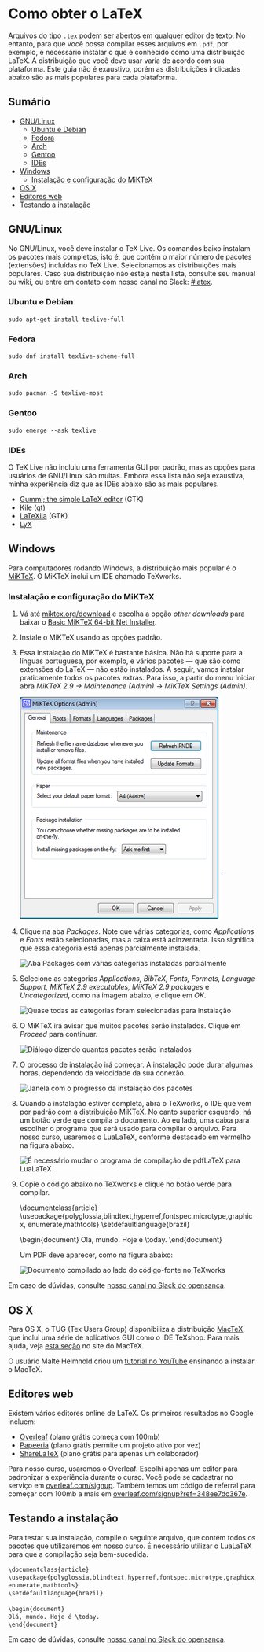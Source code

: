 # Como obter o LaTeX

Arquivos do tipo `.tex` podem ser abertos em qualquer editor de texto. No
entanto, para que você possa compilar esses arquivos em `.pdf`, por exemplo, é
necessário instalar o que é conhecido como uma distribuição LaTeX. A
distribuição que você deve usar varia de acordo com sua plataforma. Este guia
não é exaustivo, porém as distribuições indicadas abaixo são as mais populares
para cada plataforma.

## Sumário

- [GNU/Linux](#gnulinux)
  - [Ubuntu e Debian](#ubuntu-e-debian)
  - [Fedora](#fedora)
  - [Arch](#arch)
  - [Gentoo](#gentoo)
  - [IDEs](#ides)
- [Windows](#windows)
  - [Instalação e configuração do MiKTeX](#instalacao-e-configuracao-do-miktex)
- [OS X](#os-x)
- [Editores web](#editores-web)
- [Testando a instalação](#testando-a-instalação)

## GNU/Linux

No GNU/Linux, você deve instalar o TeX Live. Os comandos baixo instalam os
pacotes mais completos, isto é, que contém o maior número de pacotes
(extensões) incluídas no TeX Live. Selecionamos as distribuições mais
populares. Caso sua distribuição não esteja nesta lista, consulte seu manual ou
wiki, ou entre em contato com nosso canal no Slack:
[#latex](https://opensanca.slack.com/archives/latex).

### Ubuntu e Debian

    sudo apt-get install texlive-full

### Fedora

    sudo dnf install texlive-scheme-full

### Arch

    sudo pacman -S texlive-most

### Gentoo

    sudo emerge --ask texlive

### IDEs

O TeX Live não incluiu uma ferramenta GUI por padrão, mas as opções para
usuários de GNU/Linux são muitas. Embora essa lista não seja exaustiva, minha
experiência diz que as IDEs abaixo são as mais populares.

- [Gummi; the simple LaTeX editor](https://github.com/alexandervdm/gummi) (GTK)
- [Kile](http://kile.sourceforge.net/) (qt)
- [LaTeXila](https://wiki.gnome.org/Apps/LaTeXila) (GTK)
- [LyX](http://www.lyx.org/)

## Windows

Para computadores rodando Windows, a distribuição mais popular é o
[MiKTeX](http://miktex.org/). O MiKTeX inclui um IDE chamado TeXworks.

### Instalação e configuração do MiKTeX

1. Vá até [miktex.org/download](http://miktex.org/download) e escolha a opção
   _other downloads_ para baixar o [Basic MiKTeX 64-bit Net
   Installer](http://mirrors.ctan.org/systems/win32/miktex/setup/basic-miktex-2.9.5997-x64.exe).

2. Instale o MiKTeX usando as opções padrão.

3. Essa instalação do MiKTeX é bastante básica. Não há suporte para a línguas
   portuguesa, por exemplo, e vários pacotes — que são como extensões do LaTeX
   — não estão instalados. A seguir, vamos instalar praticamente todos os
   pacotes extras. Para isso, a partir do menu Iniciar abra _MiKTeX 2.9 →
   Maintenance (Admin) → MiKTeX Settings (Admin)_.

   ![Tela inicial do MiKTeX Settings](img/guia-instalacao/miktex-config-1.png
   "Tela inicial do MiKTeX Settings")

4. Clique na aba _Packages_. Note que várias categorias, como _Applications_ e
   _Fonts_ estão selecionadas, mas a caixa está acinzentada. Isso significa que
   essa categoria está apenas parcialmente instalada.

   ![Aba Packages com várias categorias instaladas
   parcialmente](img/guia-instalacao/miktex-config-2.png "Aba Packages com
   várias categorias instaladas parcialmente")

5. Selecione as categorias _Applications, BibTeX, Fonts, Formats, Language
   Support, MiKTeX 2.9 executables, MiKTeX 2.9 packages_ e _Uncategorized_,
   como na imagem abaixo, e clique em _OK_.

   ![Quase todas as categorias foram selecionadas para
   instalação](img/guia-instalacao/miktex-config-3.png "Quase todas as
   categorias foram selecionadas para instalação")

6. O MiKTeX irá avisar que muitos pacotes serão instalados. Clique em _Proceed_
   para continuar.

   ![Diálogo dizendo quantos pacotes serão
   instalados](img/guia-instalacao/miktex-config-4.png "Diálogo dizendo quantos
   pacotes serão instalados")

7. O processo de instalação irá começar. A instalação pode durar algumas horas,
   dependendo da velocidade da sua conexão. 

   ![Janela com o progresso da instalação dos
   pacotes](img/guia-instalacao/miktex-config-5.png "Janela com o progresso da
   instalação dos pacotes")

8. Quando a instalação estiver completa, abra o TeXworks, o IDE que vem por
   padrão com a distribuição MiKTeX. No canto superior esquerdo, há um botão
   verde que compila o documento. Ao eu lado, uma caixa para escolher o
   programa que será usado para compilar o arquivo. Para nosso curso, usaremos
   o LuaLaTeX, conforme destacado em vermelho na figura abaixo.

   ![É necessário mudar o programa de compilação de pdfLaTeX para
   LuaLaTeX](img/guia-instalacao/texworks.png "É necessário mudar o
   programa de compilação de pdfLaTeX para LuaLaTeX")

7. Copie o código abaixo no TeXworks e clique no botão verde para compilar.

    \documentclass{article}
    \usepackage{polyglossia,blindtext,hyperref,fontspec,microtype,graphicx,
    enumerate,mathtools}
    \setdefaultlanguage{brazil}

    \begin{document}
    Olá, mundo. Hoje é \today.
    \end{document}

   Um PDF deve aparecer, como na figura abaixo:

   ![Documento compilado ao lado do código-fonte no
   TeXworks](img/guia-instalacao/compilacao.png "Documento compilado ao
   lado do código-fonte no TeXworks")

Em caso de dúvidas, consulte [nosso canal no Slack do
opensanca](https://opensanca.slack.com/archives/latex).

## OS X

Para OS X, o TUG (Tex Users Group) disponibiliza a distribuição
[MacTeX](https://tug.org/mactex/), que inclui uma série de aplicativos GUI como
o IDE TeXshop. Para mais ajuda, veja [esta
seção](https://www.tug.org/mactex/gettinghelp.html) no site do MacTeX.

O usuário Malte Helmhold criou um [tutorial no
YouTube](https://www.youtube.com/watch?v=WvGQ2Mrhf7g) ensinando a instalar o
MacTeX.

## Editores web

Existem vários editores online de LaTeX. Os primeiros resultados no Google
incluem:

- [Overleaf](https://www.overleaf.com) (plano grátis começa com 100mb)
- [Papeeria](http://papeeria.com/) (plano grátis permite um projeto ativo por
  vez)
- [ShareLaTeX](https://www.sharelatex.com/) (plano grátis para apenas um
  colaborador)

Para nosso curso, usaremos o Overleaf. Escolhi apenas um editor para padronizar
a experiência durante o curso. Você pode se cadastrar no serviço em
[overleaf.com/signup](https://www.overleaf.com/signup). Também temos um código
de referral para começar com 100mb a mais em
[overleaf.com/signup?ref=348ee7dc367e](https://www.overleaf.com/signup?ref=348ee7dc367e).

## Testando a instalação

Para testar sua instalação, compile o seguinte arquivo, que contém todos os
pacotes que utilizaremos em nosso curso. É necessário utilizar o LuaLaTeX para
que a compilação seja bem-sucedida.

    \documentclass{article}
    \usepackage{polyglossia,blindtext,hyperref,fontspec,microtype,graphicx,
    enumerate,mathtools}
    \setdefaultlanguage{brazil}

    \begin{document}
    Olá, mundo. Hoje é \today.
    \end{document}

Em caso de dúvidas, consulte [nosso canal no Slack do
opensanca](https://opensanca.slack.com/archives/latex).
